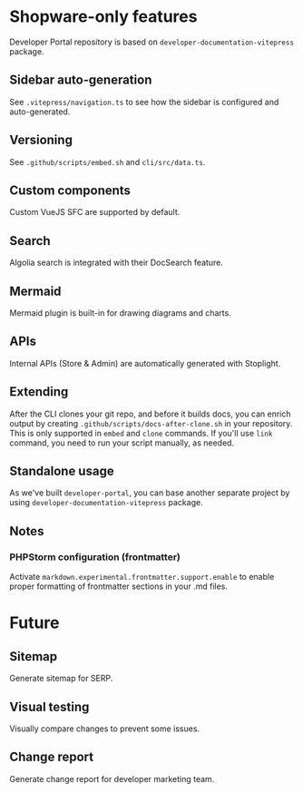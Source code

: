 # Shopware-only features

Developer Portal repository is based on `developer-documentation-vitepress` package.

## Sidebar auto-generation

See `.vitepress/navigation.ts` to see how the sidebar is configured and auto-generated.

## Versioning

See `.github/scripts/embed.sh` and `cli/src/data.ts`.

## Custom components

Custom VueJS SFC are supported by default.

## Search

Algolia search is integrated with their DocSearch feature.

## Mermaid

Mermaid plugin is built-in for drawing diagrams and charts.

## APIs

Internal APIs (Store & Admin) are automatically generated with Stoplight.

## Extending

After the CLI clones your git repo, and before it builds docs, you can enrich output by
creating `.github/scripts/docs-after-clone.sh` in your repository. This is only supported in `embed` and `clone`
commands. If you'll use `link` command, you need to run your script manually, as needed.

## Standalone usage

As we've built `developer-portal`, you can base another separate project by using `developer-documentation-vitepress`
package.

## Notes

### PHPStorm configuration (frontmatter)

Activate `markdown.experimental.frontmatter.support.enable` to enable proper formatting of frontmatter sections in your
.md files.

# Future

## Sitemap

Generate sitemap for SERP.

## Visual testing

Visually compare changes to prevent some issues.

## Change report

Generate change report for developer marketing team.
